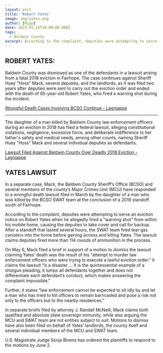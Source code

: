 ```yaml
---
layout: post
title: 'Robert Yates'
image: img/yates.png
author: [Ripp]
date: 2023-01-14T10:00:00.000Z
tags:
  - Baldwin County
excerpt: According to the complaint, deputies were attempting to serve an eviction notice on Robert Yates when he allegedly fired a “warning shot” from within his mobile home
---
```


## ROBERT YATES:

Baldwin County was dismissed as one of the defendants in a lawsuit arising from a fatal 2018 eviction in Fairhope. The case continues against Sheriff Huey "Hoss" Mack, several deputies, and the landlords, as it was filed two years after deputies were sent to carry out the eviction order and ended with the death of 65-year-old Robert Yates, who fired a warning shot during the incident.

[Wrongful Death Cases Involving BCSO Continue - Lagniappe](https://lagniappemobile.com/wrongful-death-cases-involving-bcso-continue/)

---

The daughter of a man killed by Baldwin County law enforcement officers during an eviction in 2018 has filed a federal lawsuit, alleging constitutional violations, negligence, excessive force, and deliberate indifference to her father's safety and medical needs, among other counts, naming Sheriff Huey "Hoss" Mack and several individual deputies as defendants.

[Lawsuit Filed Against Baldwin County Over Deadly 2018 Eviction - Lagniappe](https://lagniappemobile.com/lawsuit-filed-against-baldwin-county-deputies-over-deadly-2018-eviction/)

## YATES LAWSUIT

In a separate case, Mack, the Baldwin County Sheriff’s Office (BCSO) and several members of the county’s Major Crimes Unit (MCU) have responded to a wrongful death lawsuit filed in March by the daughter of a man who was killed by the BCSO SWAT team at the conclusion of a 2018 standoff south of Fairhope. 

According to the complaint, deputies were attempting to serve an eviction notice on Robert Yates when he allegedly fired a “warning shot” from within his mobile home, causing the deputies to take cover and call for backup. After a standoff that lasted several hours, the SWAT team fired tear gas canisters into the home before gaining access and killing Yates. The lawsuit claims deputies fired more than 114 rounds of ammunition in the process. 

On May 6, Mack filed a brief in support of a motion to dismiss the lawsuit claiming Yates’ death was the result of his “attempt to murder law enforcement officers who were trying to execute a lawful eviction order.” It claims the lawsuit “is a disaster … It is the quintessential example of a shotgun pleading; it lumps all defendants together and does not differentiate each defendant’s conduct, which makes answering the complaint impossible.” 

Further, it states “law enforcement cannot be expected to sit idly by and let a man who has tried to kill officers to remain barricaded and pose a risk not only to the officers but to the nearby residences.” 

In separate briefs filed by attorney J. Randall McNeill, Mack claims both qualified and absolute state sovereign immunity, while also arguing the MCU and SWAT team are not entities subject to suit. Motions to dismiss have also been filed on behalf of Yates’ landlords, the county itself and several individual members of the MCU and SWAT team. 

U.S. Magistrate Judge Sonja Bivens has ordered the plaintiffs to respond to the motions by June 2.
